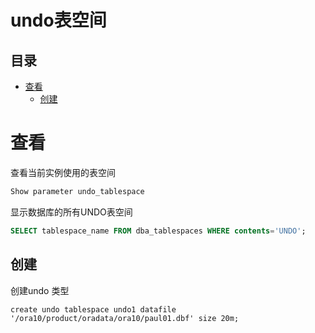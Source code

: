 # undo表空间

## 目录

-   [查看](#查看)
    -   [创建](#创建)

# 查看

查看当前实例使用的表空间

```sql
Show parameter undo_tablespace
```

显示数据库的所有UNDO表空间

```sql
SELECT tablespace_name FROM dba_tablespaces WHERE contents='UNDO';
```

## 创建

创建undo 类型

`create undo tablespace undo1 datafile '/ora10/product/oradata/ora10/paul01.dbf' size 20m;`
